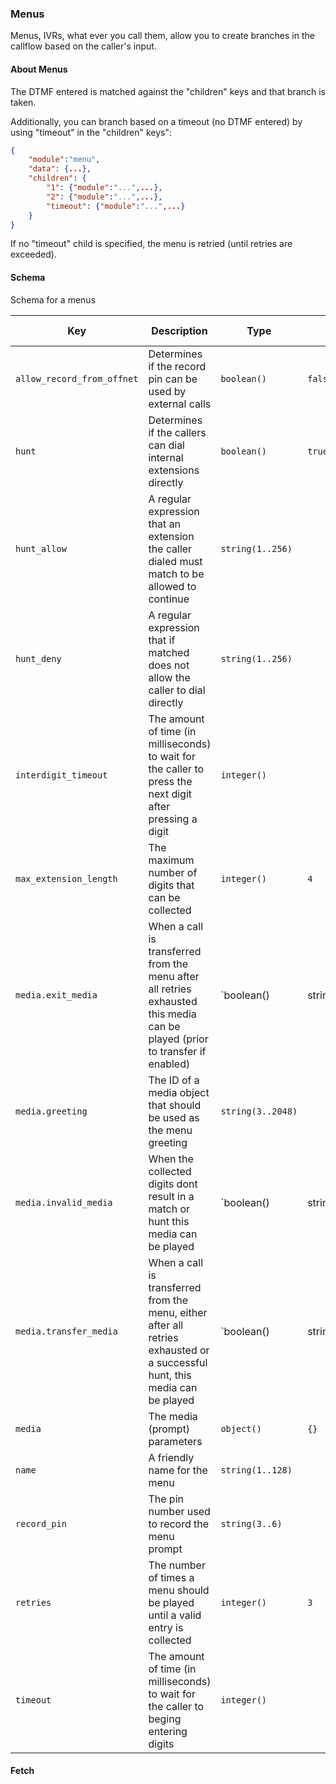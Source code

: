 ### Menus

Menus, IVRs, what ever you call them, allow you to create branches in the callflow based on the caller's input.

#### About Menus

The DTMF entered is matched against the "children" keys and that branch is taken.

Additionally, you can branch based on a timeout (no DTMF entered) by using "timeout" in the "children" keys":

```json
{
    "module":"menu",
    "data": {...},
    "children": {
        "1": {"module":"...",...},
        "2": {"module":"...",...},
        "timeout": {"module":"...",...}
    }
}
````

If no "timeout" child is specified, the menu is retried (until retries are exceeded).

#### Schema

Schema for a menus



Key | Description | Type | Default | Required | Support Level
--- | ----------- | ---- | ------- | -------- | -------------
`allow_record_from_offnet` | Determines if the record pin can be used by external calls | `boolean()` | `false` | `false` |  
`hunt` | Determines if the callers can dial internal extensions directly | `boolean()` | `true` | `false` |  
`hunt_allow` | A regular expression that an extension the caller dialed must match to be allowed to continue | `string(1..256)` |   | `false` |  
`hunt_deny` | A regular expression that if matched does not allow the caller to dial directly | `string(1..256)` |   | `false` |  
`interdigit_timeout` | The amount of time (in milliseconds) to wait for the caller to press the next digit after pressing a digit | `integer()` |   | `false` |  
`max_extension_length` | The maximum number of digits that can be collected | `integer()` | `4` | `false` |  
`media.exit_media` | When a call is transferred from the menu after all retries exhausted this media can be played (prior to transfer if enabled) | `boolean() | string(3..2048)` |   | `false` |  
`media.greeting` | The ID of a media object that should be used as the menu greeting | `string(3..2048)` |   | `false` |  
`media.invalid_media` | When the collected digits dont result in a match or hunt this media can be played | `boolean() | string(3..2048)` |   | `false` |  
`media.transfer_media` | When a call is transferred from the menu, either after all retries exhausted or a successful hunt, this media can be played | `boolean() | string(3..2048)` |   | `false` |  
`media` | The media (prompt) parameters | `object()` | `{}` | `false` |  
`name` | A friendly name for the menu | `string(1..128)` |   | `true` |  
`record_pin` | The pin number used to record the menu prompt | `string(3..6)` |   | `false` |  
`retries` | The number of times a menu should be played until a valid entry is collected | `integer()` | `3` | `false` |  
`timeout` | The amount of time (in milliseconds) to wait for the caller to beging entering digits | `integer()` |   | `false` |  



#### Fetch

